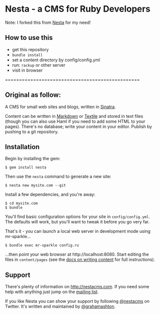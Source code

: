 # Nesta - a CMS for Ruby Developers

Note: I forked this from [Nesta](https://github.com/gma/nesta) for my need!

## How to use this

* get this repository
* `bundle install`
* set a content directory by config/config.yml
* run: `rackup` or other server
* visit in browser

================================================

## Original as follow:

A CMS for small web sites and blogs, written in [Sinatra][frank].

Content can be written in [Markdown][markdown] or [Textile][textile] and
stored in text files (though you can also use Haml if you need to add
some HTML to your pages). There's no database; write your content in
your editor. Publish by pushing to a git repository.

[frank]: http://www.sinatrarb.com/ "Sinatra"
[markdown]: http://daringfireball.net/projects/markdown/
[textile]: http://textism.com/tools/textile/

## Installation

Begin by installing the gem:

    $ gem install nesta

Then use the `nesta` command to generate a new site:

    $ nesta new mysite.com --git

Install a few dependencies, and you're away:

    $ cd mysite.com
    $ bundle

You'll find basic configuration options for your site in
`config/config.yml`. The defaults will work, but you'll want to tweak it
before you go very far.

That's it - you can launch a local web server in development mode using
mr-sparkle...

    $ bundle exec mr-sparkle config.ru

...then point your web browser at http://localhost:8080. Start editing
the files in `content/pages` (see the [docs on writing content][] for
full instructions).

[docs on writing content]: http://nestacms.com/docs/creating-content

## Support

There's plenty of information on <http://nestacms.com>. If you need some
help with anything just jump on the [mailing list][].

[mailing list]: http://nestacms.com/support

If you like Nesta you can show your support by following [@nestacms][]
on Twitter. It's written and maintained by [@grahamashton][].

[@grahamashton]: http://twitter.com/grahamashton
[@nestacms]: http://twitter.com/nestacms
